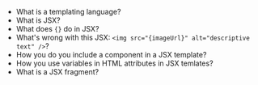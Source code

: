 * What is a templating language?
* What is JSX?
* What does `{}` do in JSX?
* What's wrong with this JSX: `<img src="{imageUrl}" alt="descriptive text" />`?
* How you do you include a component in a JSX template?
* How you use variables in HTML attributes in JSX temlates?
* What is a JSX fragment?
